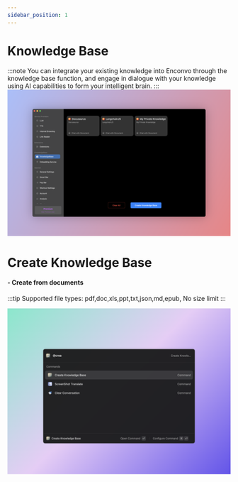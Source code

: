 ```yaml
---
sidebar_position: 1
---
```


# Knowledge Base

:::note
You can integrate your existing knowledge into Enconvo through the knowledge base function, and engage in dialogue with your knowledge using AI capabilities to form your intelligent brain.
:::
![](./img/kb.png)

# Create Knowledge Base

#### - Create from documents

:::tip
Supported file types: pdf,doc,xls,ppt,txt,json,md,epub, No size limit
:::


![](./img/kb_create_1.png)


